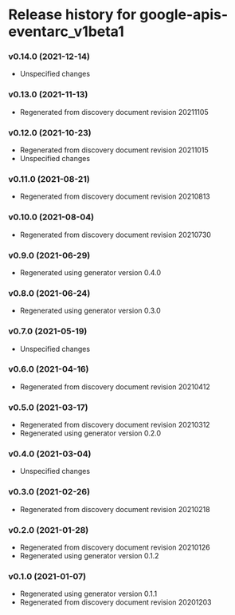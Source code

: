 # Release history for google-apis-eventarc_v1beta1

### v0.14.0 (2021-12-14)

* Unspecified changes

### v0.13.0 (2021-11-13)

* Regenerated from discovery document revision 20211105

### v0.12.0 (2021-10-23)

* Regenerated from discovery document revision 20211015
* Unspecified changes

### v0.11.0 (2021-08-21)

* Regenerated from discovery document revision 20210813

### v0.10.0 (2021-08-04)

* Regenerated from discovery document revision 20210730

### v0.9.0 (2021-06-29)

* Regenerated using generator version 0.4.0

### v0.8.0 (2021-06-24)

* Regenerated using generator version 0.3.0

### v0.7.0 (2021-05-19)

* Unspecified changes

### v0.6.0 (2021-04-16)

* Regenerated from discovery document revision 20210412

### v0.5.0 (2021-03-17)

* Regenerated from discovery document revision 20210312
* Regenerated using generator version 0.2.0

### v0.4.0 (2021-03-04)

* Unspecified changes

### v0.3.0 (2021-02-26)

* Regenerated from discovery document revision 20210218

### v0.2.0 (2021-01-28)

* Regenerated from discovery document revision 20210126
* Regenerated using generator version 0.1.2

### v0.1.0 (2021-01-07)

* Regenerated using generator version 0.1.1
* Regenerated from discovery document revision 20201203

